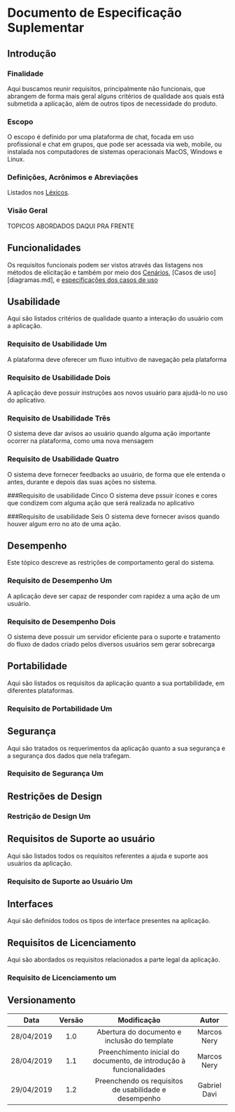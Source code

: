 # Documento de Especificação Suplementar

## Introdução

### Finalidade
Aqui buscamos reunir requisitos, principalmente não funcionais, que abrangem de forma mais geral alguns critérios de qualidade aos quais está submetida a aplicação, além de outros tipos de necessidade do produto.

### Escopo
O escopo é definido por uma plataforma de chat, focada em uso profissional e chat em grupos, que pode ser acessada via web, mobile, ou instalada nos computadores de sistemas operacionais MacOS, Windows e Linux.
### Definições, Acrônimos e Abreviações
 Listados nos [Léxicos](lexicos.md).

### Visão Geral
   TOPICOS ABORDADOS DAQUI PRA FRENTE

## Funcionalidades

  Os requisitos funcionais podem ser vistos através das listagens nos métodos de elicitação e também por meio dos [Cenários](cenarios.md), [Casos de uso][diagramas.md], e [especificações dos casos de uso](especificacao.md)

## Usabilidade

Aqui são listados critérios de qualidade quanto a interação do usuário com a aplicação.

### Requisito de Usabilidade Um
A plataforma deve oferecer um fluxo intuitivo de navegação pela plataforma

### Requisito de Usabilidade Dois
A aplicação deve possuir instruções aos novos usuário para ajudá-lo no uso do aplicativo.

### Requisito de Usabilidade Três
O sistema deve dar avisos ao usuário quando alguma ação importante ocorrer na plataforma, como uma nova mensagem

### Requisito de Usabilidade Quatro
O sistema deve fornecer feedbacks ao usuário, de forma que ele entenda o antes, durante e depois das suas ações no sistema.

###Requisito de usabilidade Cinco
O sistema deve pssuir ícones e cores que condizem com alguma ação que será realizada no aplicativo

###Requisito de usabilidade Seis
O sistema deve fornecer avisos quando houver algum erro no ato de uma ação.

## Desempenho

Este tópico descreve as restrições de comportamento geral do sistema.

### Requisito de Desempenho Um
A aplicação deve ser capaz de responder com rapidez a uma ação de um usuário.

### Requisito de Desempenho Dois
O sistema deve possuir um servidor eficiente para o suporte e tratamento do fluxo de dados criado pelos diversos usuários sem gerar sobrecarga



## Portabilidade
Aqui são listados os requisitos da aplicação quanto a sua portabilidade, em diferentes plataformas.

### Requisito de Portabilidade Um


## Segurança
Aqui são tratados os requerimentos da aplicação quanto a sua segurança e a segurança dos dados que nela trafegam.

### Requisito de Segurança Um



## Restrições de Design

### Restrição de Design Um

## Requisitos de Suporte ao usuário
Aqui são listados todos os requisitos referentes a ajuda e suporte aos usuários da aplicação.

### Requisito de Suporte ao Usuário Um



## Interfaces
Aqui são definidos todos os tipos de interface presentes na aplicação.


## Requisitos de Licenciamento
Aqui são abordados os requisitos relacionados a parte legal da aplicação.


### Requisito de Licenciamento um


## Versionamento

| Data | Versão | Modificação | Autor |
|  :------: | :------: | :------: | :------: |
| 28/04/2019 | 1.0 | Abertura do documento e inclusão do template | Marcos Nery|
| 28/04/2019 | 1.1 | Preenchimento inicial do documento, de introdução à funcionalidades | Marcos Nery|
| 29/04/2019 | 1.2 | Preenchendo os requisitos de usabilidade e desempenho | Gabriel Davi|
